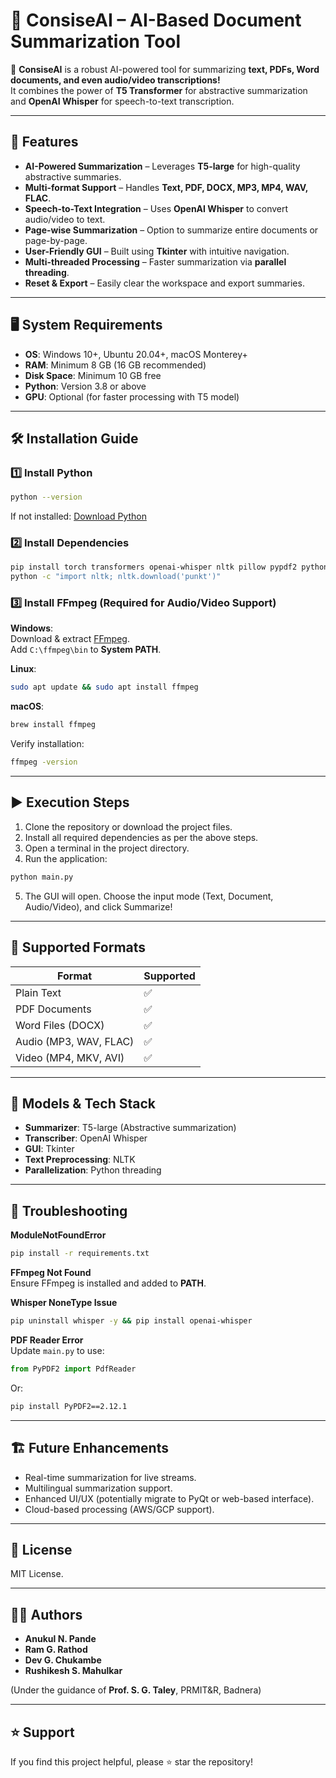 
# 🌟 ConsiseAI – AI-Based Document Summarization Tool

🚀 **ConsiseAI** is a robust AI-powered tool for summarizing **text, PDFs, Word documents, and even audio/video transcriptions!**  
It combines the power of **T5 Transformer** for abstractive summarization and **OpenAI Whisper** for speech-to-text transcription.

---

## 🔹 Features

- **AI-Powered Summarization** – Leverages **T5-large** for high-quality abstractive summaries.
- **Multi-format Support** – Handles **Text, PDF, DOCX, MP3, MP4, WAV, FLAC**.
- **Speech-to-Text Integration** – Uses **OpenAI Whisper** to convert audio/video to text.
- **Page-wise Summarization** – Option to summarize entire documents or page-by-page.
- **User-Friendly GUI** – Built using **Tkinter** with intuitive navigation.
- **Multi-threaded Processing** – Faster summarization via **parallel threading**.
- **Reset & Export** – Easily clear the workspace and export summaries.

---

## 🖥 System Requirements

- **OS**: Windows 10+, Ubuntu 20.04+, macOS Monterey+
- **RAM**: Minimum 8 GB (16 GB recommended)
- **Disk Space**: Minimum 10 GB free
- **Python**: Version 3.8 or above
- **GPU**: Optional (for faster processing with T5 model)

---

## 🛠 Installation Guide

### 1️⃣ Install Python

```sh
python --version
```

If not installed: [Download Python](https://www.python.org/downloads/)

### 2️⃣ Install Dependencies

```sh
pip install torch transformers openai-whisper nltk pillow pypdf2 python-docx tk
python -c "import nltk; nltk.download('punkt')"
```

### 3️⃣ Install FFmpeg (Required for Audio/Video Support)

**Windows**:  
Download & extract [FFmpeg](https://ffmpeg.org/download.html).  
Add `C:\ffmpeg\bin` to **System PATH**.

**Linux**:
```sh
sudo apt update && sudo apt install ffmpeg
```

**macOS**:
```sh
brew install ffmpeg
```

Verify installation:
```sh
ffmpeg -version
```

---

## ▶️ Execution Steps

1. Clone the repository or download the project files.
2. Install all required dependencies as per the above steps.
3. Open a terminal in the project directory.
4. Run the application:

```sh
python main.py
```

5. The GUI will open. Choose the input mode (Text, Document, Audio/Video), and click Summarize!

---

## 📌 Supported Formats

| Format                | Supported |
|-----------------------|-----------|
| Plain Text            | ✅ |
| PDF Documents         | ✅ |
| Word Files (DOCX)     | ✅ |
| Audio (MP3, WAV, FLAC) | ✅ |
| Video (MP4, MKV, AVI)  | ✅ |

---

## 🧠 Models & Tech Stack

- **Summarizer**: T5-large (Abstractive summarization)
- **Transcriber**: OpenAI Whisper
- **GUI**: Tkinter
- **Text Preprocessing**: NLTK
- **Parallelization**: Python threading

---

## 🚀 Troubleshooting

**ModuleNotFoundError**  
```sh
pip install -r requirements.txt
```

**FFmpeg Not Found**  
Ensure FFmpeg is installed and added to **PATH**.

**Whisper NoneType Issue**  
```sh
pip uninstall whisper -y && pip install openai-whisper
```

**PDF Reader Error**  
Update `main.py` to use:
```python
from PyPDF2 import PdfReader
```

Or:
```sh
pip install PyPDF2==2.12.1
```

---

## 🏗 Future Enhancements

- Real-time summarization for live streams.
- Multilingual summarization support.
- Enhanced UI/UX (potentially migrate to PyQt or web-based interface).
- Cloud-based processing (AWS/GCP support).

---

## 📜 License

MIT License.

---

## 👨‍💻 Authors

- **Anukul N. Pande**
- **Ram G. Rathod**
- **Dev G. Chukambe**
- **Rushikesh S. Mahulkar**

(Under the guidance of **Prof. S. G. Taley**, PRMIT&R, Badnera)

---

## ⭐ Support

If you find this project helpful, please ⭐ star the repository!
